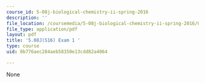 ```yaml
---
course_id: 5-08j-biological-chemistry-ii-spring-2016
description: ''
file_location: /coursemedia/5-08j-biological-chemistry-ii-spring-2016/0b776aec284aeb58350e13cdd82a4064_MIT5_08jS16exam1.pdf
file_type: application/pdf
layout: pdf
title: '5.08J(S16) Exam 1 '
type: course
uid: 0b776aec284aeb58350e13cdd82a4064

---
```

None
